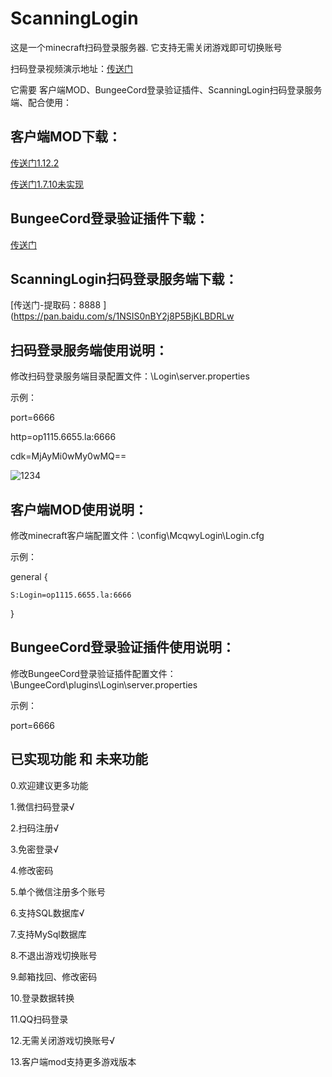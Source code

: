 # ScanningLogin
这是一个minecraft扫码登录服务器.
它支持无需关闭游戏即可切换账号

扫码登录视频演示地址：[传送门](https://www.bilibili.com/video/BV1TZ4y1d7i1#reply102370149104?share_source=copy_web)


它需要 客户端MOD、BungeeCord登录验证插件、ScanningLogin扫码登录服务端、配合使用：

客户端MOD下载：
------
[传送门1.12.2](https://www.mcbbs.net/thread-1304978-1-1.html)

[传送门1.7.10未实现](https://www.mcbbs.net/thread-1304978-1-1.html)

BungeeCord登录验证插件下载：
------
[传送门](https://www.mcbbs.net/thread-1304977-1-1.html)

ScanningLogin扫码登录服务端下载：
------
[传送门-提取码：8888 ](https://pan.baidu.com/s/1NSIS0nBY2j8P5BjKLBDRLw 


扫码登录服务端使用说明：
------
修改扫码登录服务端目录配置文件：\Login\server.properties

示例：

port=6666

http=op1115.6655.la:6666

cdk=MjAyMi0wMy0wMQ==

![1234](https://user-images.githubusercontent.com/38318368/153858296-860f8ff0-7b26-46ed-be95-7b3e885e25b1.png)



客户端MOD使用说明：
------
修改minecraft客户端配置文件：\config\McqwyLogin\Login.cfg

示例：

general {

    S:Login=op1115.6655.la:6666
    
}



BungeeCord登录验证插件使用说明：
------
修改BungeeCord登录验证插件配置文件：\BungeeCord\plugins\Login\server.properties

示例：

port=6666



已实现功能 和 未来功能
------
0.欢迎建议更多功能

1.微信扫码登录√

2.扫码注册√

3.免密登录√

4.修改密码

5.单个微信注册多个账号

6.支持SQL数据库√

7.支持MySql数据库

8.不退出游戏切换账号

9.邮箱找回、修改密码

10.登录数据转换

11.QQ扫码登录

12.无需关闭游戏切换账号√

13.客户端mod支持更多游戏版本
